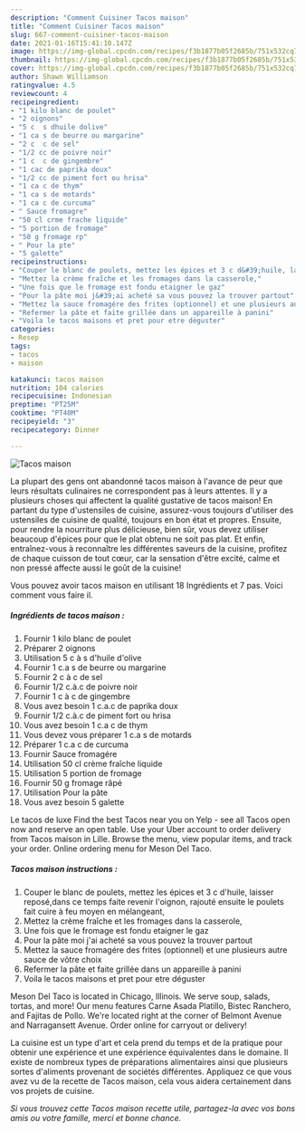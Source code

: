 ```yaml
---
description: "Comment Cuisiner Tacos maison"
title: "Comment Cuisiner Tacos maison"
slug: 667-comment-cuisiner-tacos-maison
date: 2021-01-16T15:41:10.147Z
image: https://img-global.cpcdn.com/recipes/f3b1877b05f2685b/751x532cq70/tacos-maison-photo-principale-de-la-recette.jpg
thumbnail: https://img-global.cpcdn.com/recipes/f3b1877b05f2685b/751x532cq70/tacos-maison-photo-principale-de-la-recette.jpg
cover: https://img-global.cpcdn.com/recipes/f3b1877b05f2685b/751x532cq70/tacos-maison-photo-principale-de-la-recette.jpg
author: Shawn Williamson
ratingvalue: 4.5
reviewcount: 4
recipeingredient:
- "1 kilo blanc de poulet"
- "2 oignons"
- "5 c  s dhuile dolive"
- "1 ca s de beurre ou margarine"
- "2 c  c de sel"
- "1/2 cc de poivre noir"
- "1 c  c de gingembre"
- "1 cac de paprika doux"
- "1/2 cc de piment fort ou hrisa"
- "1 ca c de thym"
- "1 ca s de motards"
- "1 ca c de curcuma"
- " Sauce fromagre"
- "50 cl crme frache liquide"
- "5 portion de fromage"
- "50 g fromage rp"
- " Pour la pte"
- "5 galette"
recipeinstructions:
- "Couper le blanc de poulets, mettez les épices et 3 c d&#39;huile, laisser reposé,dans ce temps faite revenir l&#39;oignon, rajouté ensuite le poulets fait cuire à feu moyen en mélangeant,"
- "Mettez la crème fraîche et les fromages dans la casserole,"
- "Une fois que le fromage est fondu etaigner le gaz"
- "Pour la pâte moi j&#39;ai acheté sa vous pouvez la trouver partout"
- "Mettez la sauce fromagére des frites (optionnel) et une plusieurs autre sauce de vôtre choix"
- "Refermer la pâte et faite grillée dans un appareille à panini"
- "Voila le tacos maisons et pret pour etre déguster"
categories:
- Resep
tags:
- tacos
- maison

katakunci: tacos maison 
nutrition: 104 calories
recipecuisine: Indonesian
preptime: "PT25M"
cooktime: "PT40M"
recipeyield: "3"
recipecategory: Dinner

---
```



![Tacos maison](https://img-global.cpcdn.com/recipes/f3b1877b05f2685b/751x532cq70/tacos-maison-photo-principale-de-la-recette.jpg)

La plupart des gens ont abandonné tacos maison à l'avance de peur que leurs résultats culinaires ne correspondent pas à leurs attentes. Il y a plusieurs choses qui affectent la qualité gustative de tacos maison! En partant du type d'ustensiles de cuisine, assurez-vous toujours d'utiliser des ustensiles de cuisine de qualité, toujours en bon état et propres. Ensuite, pour rendre la nourriture plus délicieuse, bien sûr, vous devez utiliser beaucoup d'épices pour que le plat obtenu ne soit pas plat. Et enfin, entraînez-vous à reconnaître les différentes saveurs de la cuisine, profitez de chaque cuisson de tout cœur, car la sensation d'être excité, calme et non pressé affecte aussi le goût de la cuisine!

<!--inarticleads1-->

Vous pouvez avoir tacos maison en utilisant 18 Ingrédients et 7 pas. Voici comment vous faire il.

##### Ingrédients de tacos maison :

1. Fournir 1 kilo blanc de poulet
1. Préparer 2 oignons
1. Utilisation 5 c à s d&#39;huile d&#39;olive
1. Fournir 1 c.a s de beurre ou margarine
1. Fournir 2 c à c de sel
1. Fournir 1/2 c.à.c de poivre noir
1. Fournir 1 c à c de gingembre
1. Vous avez besoin 1 c.a.c de paprika doux
1. Fournir 1/2 c.à.c de piment fort ou hrisa
1. Vous avez besoin 1 c.a c de thym
1. Vous devez vous préparer 1 c.a s de motards
1. Préparer 1 c.a c de curcuma
1. Fournir  Sauce fromagére
1. Utilisation 50 cl crème fraîche liquide
1. Utilisation 5 portion de fromage
1. Fournir 50 g fromage râpé
1. Utilisation  Pour la pâte
1. Vous avez besoin 5 galette


Le tacos de luxe Find the best Tacos near you on Yelp - see all Tacos open now and reserve an open table. Use your Uber account to order delivery from Tacos maison in Lille. Browse the menu, view popular items, and track your order. Online ordering menu for Meson Del Taco. 

<!--inarticleads2-->

##### Tacos maison instructions :

1. Couper le blanc de poulets, mettez les épices et 3 c d&#39;huile, laisser reposé,dans ce temps faite revenir l&#39;oignon, rajouté ensuite le poulets fait cuire à feu moyen en mélangeant,
1. Mettez la crème fraîche et les fromages dans la casserole,
1. Une fois que le fromage est fondu etaigner le gaz
1. Pour la pâte moi j&#39;ai acheté sa vous pouvez la trouver partout
1. Mettez la sauce fromagére des frites (optionnel) et une plusieurs autre sauce de vôtre choix
1. Refermer la pâte et faite grillée dans un appareille à panini
1. Voila le tacos maisons et pret pour etre déguster


Meson Del Taco is located in Chicago, Illinois. We serve soup, salads, tortas, and more! Our menu features Carne Asada Platillo, Bistec Ranchero, and Fajitas de Pollo. We&#39;re located right at the corner of Belmont Avenue and Narragansett Avenue. Order online for carryout or delivery! 

<!--inarticleads1-->

<p>
La cuisine est un type d'art et cela prend du temps et de la pratique pour obtenir une expérience et une expérience équivalentes dans le domaine. Il existe de nombreux types de préparations alimentaires ainsi que plusieurs sortes d'aliments provenant de sociétés différentes. Appliquez ce que vous avez vu de la recette de Tacos maison, cela vous aidera certainement dans vos projets de cuisine.
</p>

<p>
<i>Si vous trouvez cette Tacos maison recette utile, partagez-la avec vos bons amis ou votre famille, merci et bonne chance.</i>
</p>
